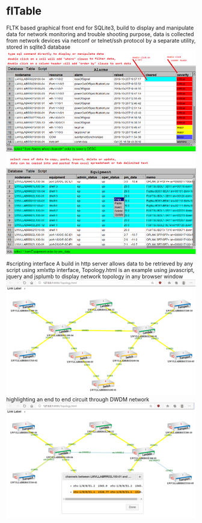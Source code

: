 # flTable
FLTK based graphical front end for SQLite3, build to display and manipulate data for network monitoring and trouble shooting purpose, data is collected from network devices via netconf or telnet/ssh protocol by a separate utility, stored in sqlite3 database 
![sorting and filting](doc/flTable1.png)
![copy, paste, insert](doc/flTable2.png)

#scripting interface
A build in http server allows data to be retrieved by any script using xmlxttp interface, Topology.html is an example using javascript, jquery and jsplumb to display network topology in any browser window
![sorting and filting](doc/flTable3.png)
highlighting an end to end circuit through DWDM network 
![copy, paste, insert](doc/flTable4.png)
